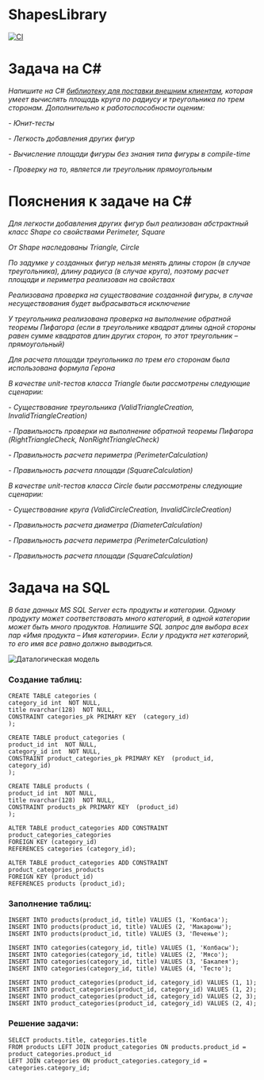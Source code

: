 # ShapesLibrary

[![CI](https://github.com/Petr123qwerty123/ShapesLibrary/actions/workflows/dotnet.yml/badge.svg)](https://github.com/Petr123qwerty123/ShapesLibrary/actions/workflows/dotnet.yml)

# Задача на C#

*Напишите на C# [библиотеку для поставки внешним клиентам](https://github.com/Petr123qwerty123/ShapesLibrary/blob/master/ShapesLibrary/bin/Debug/ShapesLibrary.1.0.0.nupkg), которая умеет вычислять площадь круга по радиусу и треугольника по трем сторонам. Дополнительно к работоспособности оценим:*

 *- Юнит-тесты*
 
 *- Легкость добавления других фигур*
 
 *- Вычисление площади фигуры без знания типа фигуры в compile-time*
 
 *- Проверку на то, является ли треугольник прямоугольным*

# Пояснения к задаче на C#

*Для легкости добавления других фигур был реализован абстрактный класс Shape со свойствами Perimeter, Square*

*От Shape наследованы Triangle, Circle*

*По задумке у созданных фигур нельзя менять длины сторон (в случае треугольника), длину радиуса (в случае круга), поэтому расчет площади и периметра реализован на свойствах*

*Реализована проверка на существование созданной фигуры, в случае несуществования будет выбрасываться исключение*

*У треугольника реализована проверка на выполнение обратной теоремы Пифагора (если в треугольнике квадрат длины одной стороны равен сумме квадратов длин других сторон, то этот треугольник – прямоугольный)*

*Для расчета площади треугольника по трем его сторонам была использована формула Герона*

*В качестве unit-тестов класса Triangle были рассмотрены следующие сценарии:*

 *- Существование треугольника (ValidTriangleCreation, InvalidTriangleCreation)*
 
 *- Правильность проверки на выполнение обратной теоремы Пифагора (RightTriangleCheck, NonRightTriangleCheck)*
 
 *- Правильность расчета периметра (PerimeterCalculation)*
 
 *- Правильность расчета площади (SquareCalculation)*

*В качестве unit-тестов класса Circle были рассмотрены следующие сценарии:*

 *- Существование круга (ValidCircleCreation, InvalidCircleCreation)*
 
 *- Правильность расчета диаметра (DiameterCalculation)*
 
 *- Правильность расчета периметра (PerimeterCalculation)*
 
 *- Правильность расчета площади (SquareCalculation)*

# Задача на SQL

*В базе данных MS SQL Server есть продукты и категории. Одному продукту может соответствовать много категорий, в одной категории может быть много продуктов. Напишите SQL запрос для выбора всех пар «Имя продукта – Имя категории». Если у продукта нет категорий, то его имя все равно должно выводиться.*

![Даталогическая модель](https://telegra.ph/file/f545bd8d3b6c92633a237.png)

###  Создание таблиц:
    CREATE TABLE categories (
    category_id int  NOT NULL,
    title nvarchar(128)  NOT NULL,
    CONSTRAINT categories_pk PRIMARY KEY  (category_id)
    );
    
    CREATE TABLE product_categories (
    product_id int  NOT NULL,
    category_id int  NOT NULL,
    CONSTRAINT product_categories_pk PRIMARY KEY  (product_id, category_id)
    );
    
    CREATE TABLE products (
    product_id int  NOT NULL,
    title nvarchar(128)  NOT NULL,
    CONSTRAINT products_pk PRIMARY KEY  (product_id)
    );

    ALTER TABLE product_categories ADD CONSTRAINT product_categories_categories
    FOREIGN KEY (category_id)
    REFERENCES categories (category_id);

    ALTER TABLE product_categories ADD CONSTRAINT product_categories_products
    FOREIGN KEY (product_id)
    REFERENCES products (product_id);

###  Заполнение таблиц:
    INSERT INTO products(product_id, title) VALUES (1, 'Колбаса');
    INSERT INTO products(product_id, title) VALUES (2, 'Макароны');
    INSERT INTO products(product_id, title) VALUES (3, 'Печенье');
    
    INSERT INTO categories(category_id, title) VALUES (1, 'Колбасы');
    INSERT INTO categories(category_id, title) VALUES (2, 'Мясо');
    INSERT INTO categories(category_id, title) VALUES (3, 'Бакалея');
    INSERT INTO categories(category_id, title) VALUES (4, 'Тесто');
    
    INSERT INTO product_categories(product_id, category_id) VALUES (1, 1);
    INSERT INTO product_categories(product_id, category_id) VALUES (1, 2);
    INSERT INTO product_categories(product_id, category_id) VALUES (2, 3);
    INSERT INTO product_categories(product_id, category_id) VALUES (2, 4);

### Решение задачи:
    SELECT products.title, categories.title 
    FROM products LEFT JOIN product_categories ON products.product_id = product_categories.product_id 
    LEFT JOIN categories ON product_categories.category_id = categories.category_id;
